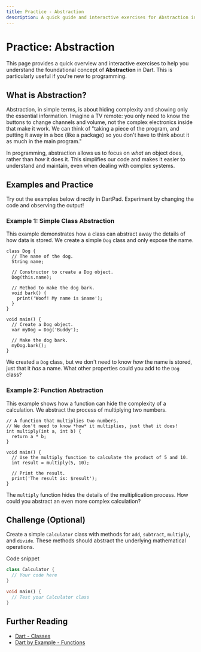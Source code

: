 ```yaml
---
title: Practice - Abstraction
description: A quick guide and interactive exercises for Abstraction in Dart.
---
```


# Practice: Abstraction

This page provides a quick overview and interactive exercises to help you understand the foundational concept of **Abstraction** in Dart. This is particularly useful if you're new to programming.

## What is Abstraction?

Abstraction, in simple terms, is about hiding complexity and showing only the essential information. Imagine a TV remote: you only need to know the buttons to change channels and volume, not the complex electronics inside that make it work. We can think of "taking a piece of the program, and putting it away in a box (like a package) so you don't have to think about it as much in the main program."

In programming, abstraction allows us to focus on *what* an object does, rather than *how* it does it. This simplifies our code and makes it easier to understand and maintain, even when dealing with complex systems.

## Examples and Practice

Try out the examples below directly in DartPad. Experiment by changing the code and observing the output!

### Example 1: Simple Class Abstraction

This example demonstrates how a class can abstract away the details of how data is stored. We create a simple `Dog` class and only expose the name.

```dartpad:run-dart
class Dog {
  // The name of the dog.
  String name;

  // Constructor to create a Dog object.
  Dog(this.name);

  // Method to make the dog bark.
  void bark() {
    print('Woof! My name is $name');
  }
}

void main() {
  // Create a Dog object.
  var myDog = Dog('Buddy');

  // Make the dog bark.
  myDog.bark();
}
```

We created a `Dog` class, but we don't need to know *how* the name is stored, just that it *has* a name. What other properties could you add to the `Dog` class?

### Example 2: Function Abstraction

This example shows how a function can hide the complexity of a calculation. We abstract the process of multiplying two numbers.

```dartpad:run-dart
// A function that multiplies two numbers.
// We don't need to know *how* it multiplies, just that it does!
int multiply(int a, int b) {
  return a * b;
}

void main() {
  // Use the multiply function to calculate the product of 5 and 10.
  int result = multiply(5, 10);

  // Print the result.
  print('The result is: $result');
}
```

The `multiply` function hides the details of the multiplication process. How could you abstract an even more complex calculation?

## Challenge (Optional)
Create a simple `Calculator` class with methods for `add`, `subtract`, `multiply`, and `divide`. These methods should abstract the underlying mathematical operations.

Code snippet

```dart
class Calculator {
  // Your code here
}

void main() {
  // Test your Calculator class
}
```

## Further Reading

*   [Dart - Classes](https://dart.dev/language/classes)
*   [Dart by Example - Functions](https://dartbyexample.com/dart/functions)
